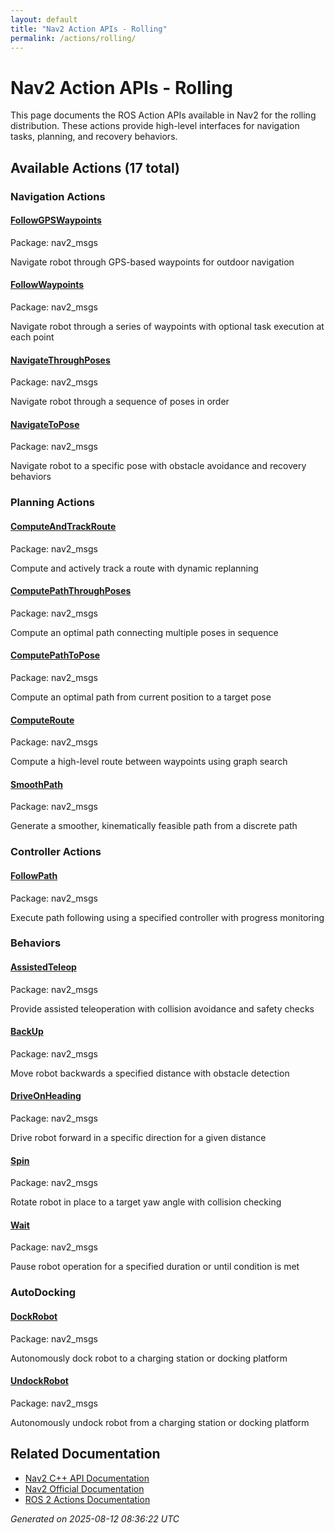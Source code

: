 ```yaml
---
layout: default
title: "Nav2 Action APIs - Rolling"
permalink: /actions/rolling/
---
```


# Nav2 Action APIs - Rolling

This page documents the ROS Action APIs available in Nav2 for the rolling distribution. These actions provide high-level interfaces for navigation tasks, planning, and recovery behaviors.

## Available Actions (17 total)


### Navigation Actions

<div class="action-grid">
  <div class="action-card">
    <h4><a href="/actions/rolling/followgpswaypoints.html">FollowGPSWaypoints</a></h4>
    <p class="action-package">Package: nav2_msgs</p>
    <p class="action-description">Navigate robot through GPS-based waypoints for outdoor navigation</p>
  </div>
  <div class="action-card">
    <h4><a href="/actions/rolling/followwaypoints.html">FollowWaypoints</a></h4>
    <p class="action-package">Package: nav2_msgs</p>
    <p class="action-description">Navigate robot through a series of waypoints with optional task execution at each point</p>
  </div>
  <div class="action-card">
    <h4><a href="/actions/rolling/navigatethroughposes.html">NavigateThroughPoses</a></h4>
    <p class="action-package">Package: nav2_msgs</p>
    <p class="action-description">Navigate robot through a sequence of poses in order</p>
  </div>
  <div class="action-card">
    <h4><a href="/actions/rolling/navigatetopose.html">NavigateToPose</a></h4>
    <p class="action-package">Package: nav2_msgs</p>
    <p class="action-description">Navigate robot to a specific pose with obstacle avoidance and recovery behaviors</p>
  </div>
</div>

### Planning Actions

<div class="action-grid">
  <div class="action-card">
    <h4><a href="/actions/rolling/computeandtrackroute.html">ComputeAndTrackRoute</a></h4>
    <p class="action-package">Package: nav2_msgs</p>
    <p class="action-description">Compute and actively track a route with dynamic replanning</p>
  </div>
  <div class="action-card">
    <h4><a href="/actions/rolling/computepaththroughposes.html">ComputePathThroughPoses</a></h4>
    <p class="action-package">Package: nav2_msgs</p>
    <p class="action-description">Compute an optimal path connecting multiple poses in sequence</p>
  </div>
  <div class="action-card">
    <h4><a href="/actions/rolling/computepathtopose.html">ComputePathToPose</a></h4>
    <p class="action-package">Package: nav2_msgs</p>
    <p class="action-description">Compute an optimal path from current position to a target pose</p>
  </div>
  <div class="action-card">
    <h4><a href="/actions/rolling/computeroute.html">ComputeRoute</a></h4>
    <p class="action-package">Package: nav2_msgs</p>
    <p class="action-description">Compute a high-level route between waypoints using graph search</p>
  </div>
  <div class="action-card">
    <h4><a href="/actions/rolling/smoothpath.html">SmoothPath</a></h4>
    <p class="action-package">Package: nav2_msgs</p>
    <p class="action-description">Generate a smoother, kinematically feasible path from a discrete path</p>
  </div>
</div>

### Controller Actions

<div class="action-grid">
  <div class="action-card">
    <h4><a href="/actions/rolling/followpath.html">FollowPath</a></h4>
    <p class="action-package">Package: nav2_msgs</p>
    <p class="action-description">Execute path following using a specified controller with progress monitoring</p>
  </div>
</div>

### Behaviors

<div class="action-grid">
  <div class="action-card">
    <h4><a href="/actions/rolling/assistedteleop.html">AssistedTeleop</a></h4>
    <p class="action-package">Package: nav2_msgs</p>
    <p class="action-description">Provide assisted teleoperation with collision avoidance and safety checks</p>
  </div>
  <div class="action-card">
    <h4><a href="/actions/rolling/backup.html">BackUp</a></h4>
    <p class="action-package">Package: nav2_msgs</p>
    <p class="action-description">Move robot backwards a specified distance with obstacle detection</p>
  </div>
  <div class="action-card">
    <h4><a href="/actions/rolling/driveonheading.html">DriveOnHeading</a></h4>
    <p class="action-package">Package: nav2_msgs</p>
    <p class="action-description">Drive robot forward in a specific direction for a given distance</p>
  </div>
  <div class="action-card">
    <h4><a href="/actions/rolling/spin.html">Spin</a></h4>
    <p class="action-package">Package: nav2_msgs</p>
    <p class="action-description">Rotate robot in place to a target yaw angle with collision checking</p>
  </div>
  <div class="action-card">
    <h4><a href="/actions/rolling/wait.html">Wait</a></h4>
    <p class="action-package">Package: nav2_msgs</p>
    <p class="action-description">Pause robot operation for a specified duration or until condition is met</p>
  </div>
</div>

### AutoDocking

<div class="action-grid">
  <div class="action-card">
    <h4><a href="/actions/rolling/dockrobot.html">DockRobot</a></h4>
    <p class="action-package">Package: nav2_msgs</p>
    <p class="action-description">Autonomously dock robot to a charging station or docking platform</p>
  </div>
  <div class="action-card">
    <h4><a href="/actions/rolling/undockrobot.html">UndockRobot</a></h4>
    <p class="action-package">Package: nav2_msgs</p>
    <p class="action-description">Autonomously undock robot from a charging station or docking platform</p>
  </div>
</div>


## Related Documentation

- [Nav2 C++ API Documentation](/rolling/html/index.html)
- [Nav2 Official Documentation](https://nav2.org/)
- [ROS 2 Actions Documentation](https://docs.ros.org/en/rolling/Tutorials/Beginner-CLI-Tools/Understanding-ROS2-Actions/Understanding-ROS2-Actions.html)

*Generated on 2025-08-12 08:36:22 UTC*